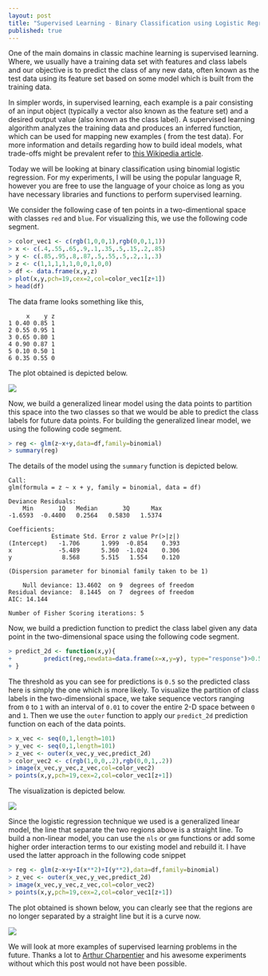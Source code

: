 ```yaml
---
layout: post
title: "Supervised Learning - Binary Classification using Logistic Regression"
published: true
---
```


One of the main domains in classic machine learning is supervised learning. Where, we usually have a training data set with features and class labels and our objective is to predict the class of any new data, often known as the test data using its feature set based on some model which is built from the training data.

In simpler words, in supervised learning, each example is a pair consisting of an input object (typically a vector also known as the feature set) and a desired output value (also known as the class label). A supervised learning algorithm analyzes the training data and produces an inferred function, which can be used for mapping new examples ( from the test data). For more information and details regarding how to build ideal models, what trade-offs might be prevalent refer to [this Wikipedia article](http://www.wikiwand.com/en/Supervised_learning).

Today we will be looking at binary classification using binomial logistic regression. For my experiments, I will be using the popular language R, however you are free to use the language of your choice as long as you have necessary libraries and functions to perform supervised learning.

We consider the following case of ten points in a two-dimentional space with classes `red` and `blue`. For visualizing this, we use the following code segment.

```r
> color_vec1 <- c(rgb(1,0,0,1),rgb(0,0,1,1))
> x <- c(.4,.55,.65,.9,.1,.35,.5,.15,.2,.85)
> y <- c(.85,.95,.8,.87,.5,.55,.5,.2,.1,.3)
> z <- c(1,1,1,1,1,0,0,1,0,0)
> df <- data.frame(x,y,z)
> plot(x,y,pch=19,cex=2,col=color_vec1[z+1])
> head(df)
```

The data frame looks something like this,

```
     x    y z
1 0.40 0.85 1
2 0.55 0.95 1
3 0.65 0.80 1
4 0.90 0.87 1
5 0.10 0.50 1
6 0.35 0.55 0
```

The plot obtained is depicted below.

![](http://i.imgur.com/XgtPc1N.png)

Now, we build a generalized linear model using the data points to partition this space into the two classes so that we would be able to predict the class labels for future data points. For building the generalized linear model, we using the following code segment.

```r
> reg <- glm(z~x+y,data=df,family=binomial)
> summary(reg)
```

The details of the model using the `summary` function is depicted below.

```
Call:
glm(formula = z ~ x + y, family = binomial, data = df)

Deviance Residuals: 
    Min       1Q   Median       3Q      Max  
-1.6593  -0.4400   0.2564   0.5830   1.5374  

Coefficients:
            Estimate Std. Error z value Pr(>|z|)
(Intercept)   -1.706      1.999  -0.854    0.393
x             -5.489      5.360  -1.024    0.306
y              8.568      5.515   1.554    0.120

(Dispersion parameter for binomial family taken to be 1)

    Null deviance: 13.4602  on 9  degrees of freedom
Residual deviance:  8.1445  on 7  degrees of freedom
AIC: 14.144

Number of Fisher Scoring iterations: 5
```

Now, we build a prediction function to predict the class label given any data point in the two-dimensional space using the following code segment.

```r
> predict_2d <- function(x,y){
+         predict(reg,newdata=data.frame(x=x,y=y), type="response")>0.5
+ }
```

The threshold as you can see for predictions is `0.5` so the predicted class here is simply the one which is more likely. To visualize the partition of class labels in the two-dimensional space, we take sequence vectors ranging from `0` to `1` with an interval of `0.01` to cover the entire 2-D space between `0` and `1`. Then we use the `outer` function to apply our `predict_2d` prediction function on each of the data points.

```r
> x_vec <- seq(0,1,length=101)
> y_vec <- seq(0,1,length=101)
> z_vec <- outer(x_vec,y_vec,predict_2d)
> color_vec2 <- c(rgb(1,0,0,.2),rgb(0,0,1,.2))
> image(x_vec,y_vec,z_vec,col=color_vec2)
> points(x,y,pch=19,cex=2,col=color_vec1[z+1])
```

The visualization is depicted below.

![](http://i.imgur.com/hlr3eWI.png)

Since the logistic regression technique we used is a generalized linear model, the line that separate the two regions above is a straight line. To build a non-linear model, you can use the `nls` or `gmm` functions or add some higher order interaction terms to our existing model and rebuild it. I have used the latter approach in the following code snippet

```r
> reg <- glm(z~x+y+I(x**2)+I(y**2),data=df,family=binomial)
> z_vec <- outer(x_vec,y_vec,predict_2d)
> image(x_vec,y_vec,z_vec,col=color_vec2)
> points(x,y,pch=19,cex=2,col=color_vec1[z+1])
```

The plot obtained is shown below, you can clearly see that the regions are no longer separated by a straight line but it is a curve now.

![](http://i.imgur.com/UxDSSU0.png)

We will look at more examples of supervised learning problems in the future. Thanks a lot to [Arthur Charpentier](https://twitter.com/freakonometrics) and his awesome experiments without which this post would not have been possible.